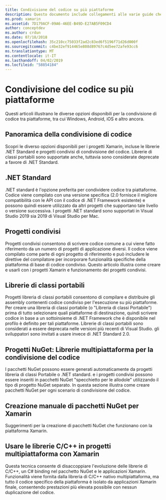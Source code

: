 ```yaml
---
title: Condivisione del codice su più piattaforme
description: Questo documento include collegamenti alle varie guide che descrivono le tecniche per la condivisione di codice, incluse le librerie di classi portabile, i progetti condivisi, .NET Standard e NuGet.
ms.prod: xamarin
ms.assetid: 7D179ACF-09A6-46EE-B49D-E27AB5F09CD4
author: conceptdev
ms.author: crdun
ms.date: 07/18/2018
ms.openlocfilehash: 35c210cc75033f2ad2c83ed6f5196f71d26d000f
ms.sourcegitcommit: c4be32ef914465e808d89767c4d5ee72afe93cc6
ms.translationtype: MT
ms.contentlocale: it-IT
ms.lasthandoff: 04/02/2019
ms.locfileid: "58854184"
---
```

# <a name="sharing-code-on-multiple-platforms"></a>Condivisione del codice su più piattaforme

Questi articoli illustrano le diverse opzioni disponibili per la condivisione di codice tra piattaforme, tra cui Windows, Android, iOS e altro ancora.

## [<a name="code-sharing-overview"></a>Panoramica della condivisione di codice](code-sharing.md)

Scopri le diverso opzioni disponibili per i progetti Xamarin, incluse le librerie .NET Standard e progetti condivisi di condivisione del codice. Librerie di classi portabili sono supportate anche, tuttavia sono considerate deprecate a favore di .NET Standard.

## [<a name="net-standard"></a>.NET Standard](~/cross-platform/app-fundamentals/net-standard.md)

.NET standard è l'opzione preferita per condividere codice tra piattaforme. Codice viene compilato con una versione specifica (2.0 fornisce il migliore compatibilità con le API con il codice di .NET Framework esistente) e possono quindi essere utilizzato da altri progetti che supportano tale livello o versione successiva. I progetti .NET standard sono supportati in Visual Studio 2019 sia 2019 di Visual Studio per Mac.

## [<a name="shared-projects"></a>Progetti condivisi](~/cross-platform/app-fundamentals/shared-projects.md)

Progetti condivisi consentono di scrivere codice comune a cui viene fatto riferimento da un numero di progetti di applicazione diversi. Il codice viene compilato come parte di ogni progetto di riferimento e può includere le direttive del compilatore per incorporare funzionalità specifiche della piattaforma di base di codice condiviso. Questo articolo illustra come creare e usarli con i progetti Xamarin e funzionamento dei progetti condivisi.

## [<a name="portable-class-libraries"></a>Librerie di classi portabili](~/cross-platform/app-fundamentals/pcl.md)

Progetti libreria di classi portabili consentono di compilare e distribuire gli assembly contenenti codice condiviso per l'esecuzione su più piattaforme. Per creare una libreria di classi portabile (o "Libreria di classi Portabile") prima di tutto selezionare quali piattaforme di destinazione, quindi scrivere codice in base a un sottoinsieme di .NET Framework che è disponibile nel profilo è definito per tali piattaforme. Librerie di classi portabili sono considerati a essere deprecata nelle versioni più recenti di Visual Studio. gli sviluppatori sono invitati a usare invece di .NET Standard 2.0.

## [<a name="nuget-projects-multiplatform-libraries-for-code-sharing"></a>Progetti NuGet: Librerie multipiattaforma per la condivisione del codice](~/cross-platform/app-fundamentals/nuget-multiplatform-libraries/index.md)

I pacchetti NuGet possono essere generati automaticamente da progetti libreria di classi Portabile o .NET standard. e i progetti condivisi possono essere inseriti in pacchetti NuGet "specchietto per le allodole" utilizzando il tipo di progetto NuGet separato. In questa sezione illustra come creare pacchetti NuGet per ogni scenario di condivisione del codice.

## [<a name="manually-creating-nuget-packages-for-xamarin"></a>Creazione manuale di pacchetti NuGet per Xamarin](~/cross-platform/app-fundamentals/nuget-manual.md)

Suggerimenti per la creazione di pacchetti NuGet che funzionano con la piattaforma Xamarin.

## [<a name="use-cc-libraries-in-cross-platform-xamarin-projects"></a>Usare le librerie C/C++ in progetti multipiattaforma con Xamarin](~/cross-platform/cpp/index.md)

Questa tecnica consente di disaccoppiare l'evoluzione delle librerie di C/C++, un C# binding nel pacchetto NuGet e le applicazioni Xamarin. Funzionalità viene fornita dalla libreria di C/C++ nativo multipiattaforma, ma tutto il codice specifico della piattaforma è isolato da applicazioni Xamarin finale, consentendo prestazioni più elevata possibile con nessun duplicazione del codice. 
